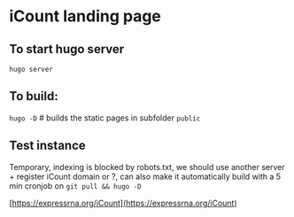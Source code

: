 # iCount landing page

## To start hugo server

`hugo server`

## To build:

`hugo -D` # builds the static pages in subfolder `public`

## Test instance

Temporary, indexing is blocked by robots.txt, we should use another server + register iCount domain or ?, can also make it automatically build with a 5 min cronjob on `git pull && hugo -D`

[https://expressrna.org/iCount](https://expressrna.org/iCount) 
